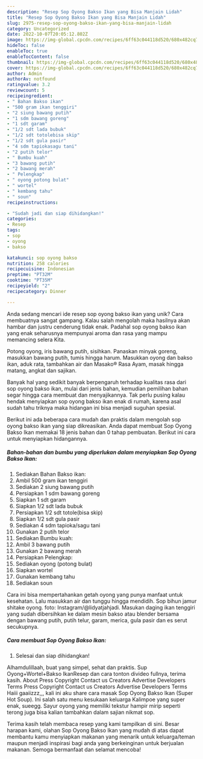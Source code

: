 ```yaml
---
description: "Resep Sop Oyong Bakso Ikan yang Bisa Manjain Lidah"
title: "Resep Sop Oyong Bakso Ikan yang Bisa Manjain Lidah"
slug: 2975-resep-sop-oyong-bakso-ikan-yang-bisa-manjain-lidah
category: Uncategorized
date: 2022-10-07T20:05:12.802Z
image: https://img-global.cpcdn.com/recipes/6ff63c044118d520/680x482cq70/sop-oyong-bakso-ikan-foto-resep-utama.jpg
hideToc: false
enableToc: true
enableTocContent: false
thumbnail: https://img-global.cpcdn.com/recipes/6ff63c044118d520/680x482cq70/sop-oyong-bakso-ikan-foto-resep-utama.jpg
cover: https://img-global.cpcdn.com/recipes/6ff63c044118d520/680x482cq70/sop-oyong-bakso-ikan-foto-resep-utama.jpg
author: Admin
authorAv: notfound
ratingvalue: 3.2
reviewcount: 5
recipeingredient:
- " Bahan Bakso ikan"
- "500 gram ikan tenggiri"
- "2 siung bawang putih"
- "1 sdm bawang goreng"
- "1 sdt garam"
- "1/2 sdt lada bubuk"
- "1/2 sdt totolebisa skip"
- "1/2 sdt gula pasir"
- "4 sdm tapiokasagu tani"
- "2 putih telor"
- " Bumbu kuah"
- "3 bawang putih"
- "2 bawang merah"
- " Pelengkap"
- " oyong potong bulat"
- " wortel"
- " kembang tahu"
- " soun"
recipeinstructions:

- "Sudah jadi dan siap dihidangkan!"
categories:
- Resep
tags:
- sop
- oyong
- bakso

katakunci: sop oyong bakso 
nutrition: 258 calories
recipecuisine: Indonesian
preptime: "PT32M"
cooktime: "PT35M"
recipeyield: "2"
recipecategory: Dinner

---
```





Anda sedang mencari ide resep sop oyong bakso ikan yang unik? Cara membuatnya sangat gampang. Kalau salah mengolah maka hasilnya akan hambar dan justru cenderung tidak enak. Padahal sop oyong bakso ikan yang enak seharusnya mempunyai aroma dan rasa yang mampu memancing selera Kita.





Potong oyong, iris bawang putih, sisihkan. Panaskan minyak goreng, masukkan bawang putih, tumis hingga harum. Masukkan oyong dan bakso ikan, aduk rata, tambahkan air dan Masako® Rasa Ayam, masak hingga matang, angkat dan sajikan.

Banyak hal yang sedikit banyak berpengaruh terhadap kualitas rasa dari sop oyong bakso ikan, mulai dari jenis bahan, kemudian pemilihan bahan segar hingga cara membuat dan menyajikannya. Tak perlu pusing kalau hendak menyiapkan sop oyong bakso ikan enak di rumah, karena asal sudah tahu triknya maka hidangan ini bisa menjadi suguhan spesial.






Berikut ini ada beberapa cara mudah dan praktis dalam mengolah sop oyong bakso ikan yang siap dikreasikan. Anda dapat membuat Sop Oyong Bakso Ikan memakai 18 jenis bahan dan 0 tahap pembuatan. Berikut ini cara untuk menyiapkan hidangannya.

<!--inarticleads1-->

##### Bahan-bahan dan bumbu yang diperlukan dalam menyiapkan Sop Oyong Bakso Ikan:

1. Sediakan  Bahan Bakso ikan:
1. Ambil 500 gram ikan tenggiri
1. Sediakan 2 siung bawang putih
1. Persiapkan 1 sdm bawang goreng
1. Siapkan 1 sdt garam
1. Siapkan 1/2 sdt lada bubuk
1. Persiapkan 1/2 sdt totole(bisa skip)
1. Siapkan 1/2 sdt gula pasir
1. Sediakan 4 sdm tapioka/sagu tani
1. Gunakan 2 putih telor
1. Sediakan  Bumbu kuah:
1. Ambil 3 bawang putih
1. Gunakan 2 bawang merah
1. Persiapkan  Pelengkap:
1. Sediakan  oyong (potong bulat)
1. Siapkan  wortel
1. Gunakan  kembang tahu
1. Sediakan  soun


Cara ini bisa mempertahankan getah oyong yang punya manfaat untuk kesehatan. Lalu masukkan air dan tunggu hingga mendidih. Sop bihun jamur shitake oyong. foto: Instagram/@lidyatjahjadi. Masukan daging ikan tenggiri yang sudah dibersihkan ke dalam mesin bakso atau blender bersama dengan bawang putih, putih telur, garam, merica, gula pasir dan es serut secukupnya. 

<!--inarticleads2-->

##### Cara membuat Sop Oyong Bakso Ikan:


1. Selesai dan siap dihidangkan!

Alhamdulillaah, buat yang simpel, sehat dan praktis. Sup Oyong+Wortel+Bakso IkanResep dan cara tonton divideo fullnya, terima kasih. About Press Copyright Contact us Creators Advertise Developers Terms Press Copyright Contact us Creators Advertise Developers Terms Haiii gaaiizzz,,, kali ini aku share cara masak Sop Oyong Bakso Ikan (Super Hot Soup). Ini salah satu menu kesukaan keluarga Kalimpoe yang super enak, sueegg. Sayur oyong yang memiliki tekstur hampir mirip seperti terong juga bisa kalian tambahkan dalam sajian nikmat sop. 

Terima kasih telah membaca resep yang kami tampilkan di sini. Besar harapan kami, olahan Sop Oyong Bakso Ikan yang mudah di atas dapat membantu kamu menyiapkan makanan yang menarik untuk keluarga/teman maupun menjadi inspirasi bagi anda yang berkeinginan untuk berjualan makanan. Semoga bermanfaat dan selamat mencoba!
